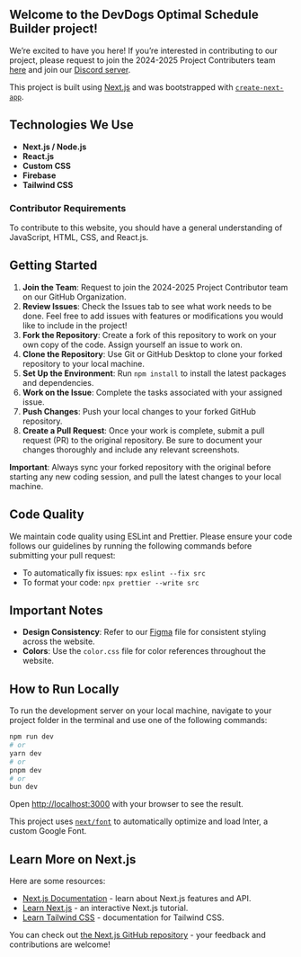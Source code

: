 ## Welcome to the DevDogs Optimal Schedule Builder project!

We’re excited to have you here! If you’re interested in contributing to our project, please request to join the 2024-2025 Project Contributers team [here](https://github.com/orgs/DevDogs-UGA/teams/24-25-project-contributors) and join our [Discord server](https://discord.com/invite/MuyJ4f5xKE).

This project is built using [Next.js](https://nextjs.org/) and was bootstrapped with [`create-next-app`](https://github.com/vercel/next.js/tree/canary/packages/create-next-app).

## Technologies We Use
- **Next.js / Node.js**
- **React.js**
- **Custom CSS**
- **Firebase**
- **Tailwind CSS**

### Contributor Requirements
To contribute to this website, you should have a general understanding of JavaScript, HTML, CSS, and React.js.

## Getting Started

1. **Join the Team**: Request to join the 2024-2025 Project Contributor team on our GitHub Organization.
2. **Review Issues**: Check the Issues tab to see what work needs to be done. Feel free to add issues with features or modifications you would like to include in the project!
3. **Fork the Repository**: Create a fork of this repository to work on your own copy of the code. Assign yourself an issue to work on.
4. **Clone the Repository**: Use Git or GitHub Desktop to clone your forked repository to your local machine.
5. **Set Up the Environment**: Run `npm install` to install the latest packages and dependencies.
6. **Work on the Issue**: Complete the tasks associated with your assigned issue.
7. **Push Changes**: Push your local changes to your forked GitHub repository.
8. **Create a Pull Request**: Once your work is complete, submit a pull request (PR) to the original repository. Be sure to document your changes thoroughly and include any relevant screenshots.

**Important**: Always sync your forked repository with the original before starting any new coding session, and pull the latest changes to your local machine.

## Code Quality

We maintain code quality using ESLint and Prettier. Please ensure your code follows our guidelines by running the following commands before submitting your pull request:

- To automatically fix issues: `npx eslint --fix src`
- To format your code: `npx prettier --write src`

## Important Notes

- **Design Consistency**: Refer to our [Figma](https://www.figma.com/design/ZoW3A9CHTfJfw8qh7iU41b/Optimal-Schedule-Builder?node-id=0-1&node-type=CANVAS&t=7LkURbT26MQR0Pq3-0) file for consistent styling across the website.
- **Colors**: Use the `color.css` file for color references throughout the website.

## How to Run Locally

To run the development server on your local machine, navigate to your project folder in the terminal and use one of the following commands:



```bash
npm run dev
# or
yarn dev
# or
pnpm dev
# or
bun dev
```

Open [http://localhost:3000](http://localhost:3000) with your browser to see the result.

This project uses [`next/font`](https://nextjs.org/docs/basic-features/font-optimization) to automatically optimize and load Inter, a custom Google Font.

## Learn More on Next.js

Here are some resources:

- [Next.js Documentation](https://nextjs.org/docs) - learn about Next.js features and API.
- [Learn Next.js](https://nextjs.org/learn) - an interactive Next.js tutorial.
- [Learn Tailwind CSS]([https://nextjs.org/learn](https://tailwindcss.com/)) - documentation for Tailwind CSS.

You can check out [the Next.js GitHub repository](https://github.com/vercel/next.js/) - your feedback and contributions are welcome!
